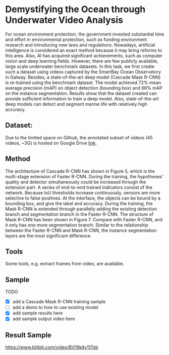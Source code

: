 # Demystifying the Ocean through Underwater Video Analysis
For ocean environment protection, the government invested substantial time and effort in environmental protection, such as funding environment research and introducing new laws and regulations. Nowadays, artificial intelligence is considered an exact method because it may bring reforms to this area. Also, AI has acquired significant achievements, such as computer vision and deep learning fields. However, there are few publicly available, large scale underwater benchmark datasets. In this task, we first create such a dataset using videos captured by the SmartBay Ocean Observatory in Galway. Besides, a state-of-the-art deep model (Cascade Mask R-CNN) is re-trained using the benchmark dataset. The model achieved 72% mean average precision (mAP) on object detection (bounding box) and 66% mAP on the instance segmentation. Results show that the dataset created can provide sufficient information to train a deep model. Also, state-of-the-art deep models can detect and segment marine life with relatively high accuracy.

## Dataset:
Due to the limited space on Github, the annotated subset of videos (45 videos, ~3G) is hosted on Google Drive [link](https://drive.google.com/file/d/1SnWTu-3tgarfKXuq4vHjcjJZvHDUfi78/view?usp=sharing).

## Method
The architecture of Cascade R-CNN has shown in Figure 5, which is the multi-stage extension of Faster R-CNN. During the training, the hypotheses' quality and detector simultaneously could be increased through the extension part. A series of end-to-end trained indicators consist of the network. Because IoU thresholds increase continuously, sensors are more selective to false positives. At the interface, the objects can be bound by a bounding box, and give the label and accuracy. During the training, the Mask R-CNN is extended through parallelly adding the existing detection branch and segmentation branch in the Faster R-CNN. The structure of Mask R-CNN has been shown in Figure 7. Compare with Faster R-CNN, and it only has one more segmentation branch. Similar to the relationship between the Faster R-CNN and Mask R-CNN, the instance segmentation layers are the most significant difference.

## Tools
Some tools, e.g. extract frames from video, are available.

## Sample
TODO
- [x] add a Cascade Mask R-CNN training sample
- [ ] add a demo to how to use existing model
- [x] add sample results here
- [x] add sample output video here

## Result Sample
https://www.bilibili.com/video/BV19k4y117gb
